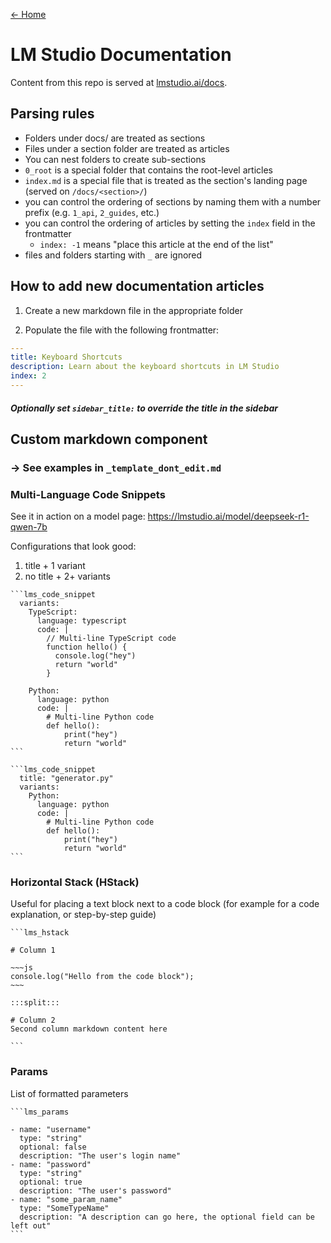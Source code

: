 [← Home](/README.md)

# LM Studio Documentation

Content from this repo is served at [lmstudio.ai/docs](https://lmstudio.ai/docs).

## Parsing rules

- Folders under docs/ are treated as sections
- Files under a section folder are treated as articles
- You can nest folders to create sub-sections
- `0_root` is a special folder that contains the root-level articles
- `index.md` is a special file that is treated as the section's landing page (served on `/docs/<section>/`)
- you can control the ordering of sections by naming them with a number prefix (e.g. `1_api`, `2_guides`, etc.)
- you can control the ordering of articles by setting the `index` field in the frontmatter
  - `index: -1` means "place this article at the end of the list"
- files and folders starting with `_` are ignored

## How to add new documentation articles

1. Create a new markdown file in the appropriate folder

2. Populate the file with the following frontmatter:

```yaml
---
title: Keyboard Shortcuts
description: Learn about the keyboard shortcuts in LM Studio
index: 2
---
```

##### Optionally set `sidebar_title:` to override the title in the sidebar

## Custom markdown component

### -> See examples in `_template_dont_edit.md`

### Multi-Language Code Snippets

See it in action on a model page: https://lmstudio.ai/model/deepseek-r1-qwen-7b

Configurations that look good:

1. title + 1 variant
2. no title + 2+ variants

````
```lms_code_snippet
  variants:
    TypeScript:
      language: typescript
      code: |
        // Multi-line TypeScript code
        function hello() {
          console.log("hey")
          return "world"
        }

    Python:
      language: python
      code: |
        # Multi-line Python code
        def hello():
            print("hey")
            return "world"
```
````

````
```lms_code_snippet
  title: "generator.py"
  variants:
    Python:
      language: python
      code: |
        # Multi-line Python code
        def hello():
            print("hey")
            return "world"
```
````

### Horizontal Stack (HStack)

Useful for placing a text block next to a code block (for example for a code explanation, or step-by-step guide)

````
```lms_hstack

# Column 1

~~~js
console.log("Hello from the code block");
~~~

:::split:::

# Column 2
Second column markdown content here

```
````

### Params

List of formatted parameters

````
```lms_params

- name: "username"
  type: "string"
  optional: false
  description: "The user's login name"
- name: "password"
  type: "string"
  optional: true
  description: "The user's password"
- name: "some_param_name"
  type: "SomeTypeName"
  description: "A description can go here, the optional field can be left out"
```
````
